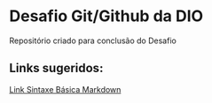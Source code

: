 # Desafio Git/Github da DIO
Repositório criado para conclusão do Desafio

## Links sugeridos:
[Link Sintaxe Básica Markdown](https://www.markdownguide.org/basic-syntax/)
